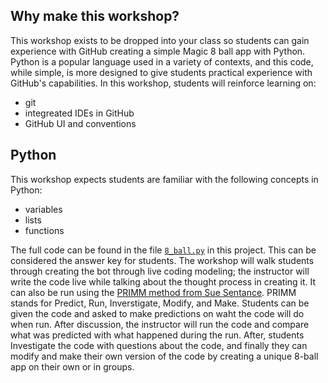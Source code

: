 ## Why make this workshop?

This workshop exists to be dropped into your class so students can gain experience with GitHub creating a simple Magic 8 ball app with Python. Python is a popular language used in a variety of contexts, and this code, while simple, is more designed to give students practical experience with GitHub's capabilities. In this workshop, students will reinforce learning on:

- git
- integreated IDEs in GitHub
- GitHub UI and conventions

## Python

This workshop expects students are familiar with the following concepts in Python:

- variables
- lists
- functions

The full code can be found in the file [`8_ball.py`](/8_ball.py) in this project. This can be considered the answer key for students. The workshop will walk students through creating the bot through live coding modeling; the instructor will write the code live while talking about the thought process in creating it. It can also be run using the [PRIMM method from Sue Sentance](https://primmportal.com/). PRIMM stands for Predict, Run, Inverstigate, Modify, and Make. Students can be given the code and asked to make predictions on waht the code will do when run. After discussion, the instructor will run the code and compare what was predicted with what happened during the run. After, students Investigate the code with questions about the code, and finally they can modify and make their own version of the code by creating a unique 8-ball app on their own or in groups. 